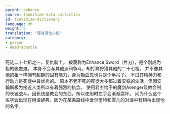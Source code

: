 ```yaml
---
parent: enhance
source: tsukihime-data-collection
id: tsukihime-dictionary
language: zh
weight: 6
translation: "譯月漢化小组"
category:
- person
- dead-apostle
---
```


死徒二十七祖之一，复仇骑士。
被蔑称为Enhance Sword（片刃），是个刚成为祖的吸血鬼。
本身不会与其他派阀争斗，却打算狩猎其他的二十七祖。
并不像其他的祖一样拥有超群的固有能力，身为吸血鬼也只是个半吊子。
不过其精神力和行动力是死徒中最优秀的。
原本不老不死的死徒大多都过着安稳的生活，但因安翰斯极为接近人类所以有着强烈的执念。
使用君主给予的魔剑Avenger及教会制的长铳战斗。因长铳是教会的东西，所以使用时左手会渐渐腐坏。
问为什么这个名字会出现在用语辞典，因为在某条路线中爱尔奎特和雪儿的对话中有稍稍出现他的名字。
